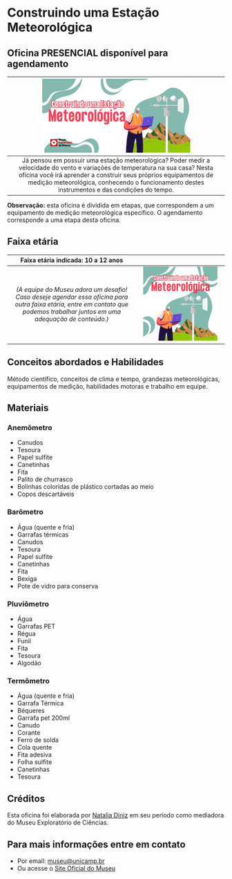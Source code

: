 # Construindo uma Estação Meteorológica

## Oficina PRESENCIAL disponível para agendamento

|<img src="construindo-estacao-banner.png" width="70%" height="70%"> |
|:-------------:|
| Já pensou em possuir uma estação meteorológica? Poder medir a velocidade do vento e variações de temperatura na sua casa? Nesta oficina você irá aprender a construir seus próprios equipamentos de medição meteorológica, conhecendo o funcionamento destes instrumentos e das condições do tempo.|

**Observação:** esta oficina é dividida em etapas, que correspondem a um equipamento de medição meteorológica específico. O agendamento corresponde a uma etapa desta oficina.

## Faixa etária

|Faixa etária indicada: 10 a 12 anos||
|:-------------:|:-------------:|
|*(A equipe do Museu adora um desafio! Caso deseje agendar essa oficina para outra faixa etária, entre em contato que podemos trabalhar juntos em uma adequação de conteúdo.)*|<img src="construindo-estacao.png" width="90%" height="90%"> |

## Conceitos abordados e Habilidades

Método científico, conceitos de clima e tempo, grandezas meteorológicas, equipamentos de medição, habilidades motoras e trabalho em equipe.

## Materiais

### Anemômetro
* Canudos
* Tesoura
* Papel sulfite
* Canetinhas
* Fita
* Palito de churrasco
* Bolinhas coloridas de plástico cortadas ao meio
* Copos descartáveis

### Barômetro
* Água (quente e fria)
* Garrafas térmicas
* Canudos
* Tesoura
* Papel sulfite
* Canetinhas
* Fita
* Bexiga 
* Pote de vidro para conserva

### Pluviômetro
* Água
* Garrafas PET
* Régua
* Funil
* Fita
* Tesoura
* Algodão

### Termômetro
* Água (quente e fria)
* Garrafa Térmica
* Béqueres
* Garrafa pet 200ml
* Canudo
* Corante
* Ferro de solda
* Cola quente
* Fita adesiva
* Folha sulfite
* Canetinhas
* Tesoura

## Créditos

Esta oficina foi elaborada por [Natalia Diniz](http://lattes.cnpq.br/4378526938604586) em seu período como mediadora do Museu Exploratório de Ciências.

## Para mais informações entre em contato

* Por email: museu@unicamp.br
* Ou acesse o [Site Oficial do Museu](https://www.mc.unicamp.br/visite)

